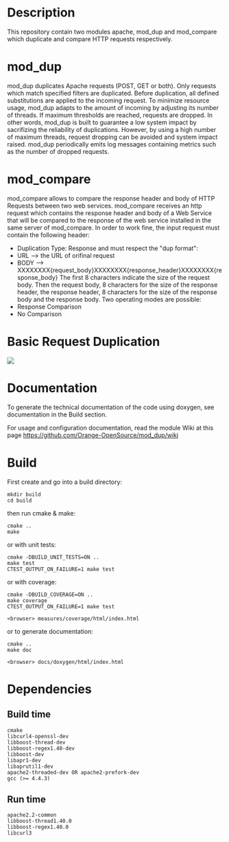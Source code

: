 Description
===========
This repository contain two modules apache, mod_dup and mod_compare which duplicate and compare HTTP requests  respectively.

mod_dup
=======
mod_dup duplicates Apache requests (POST, GET or both).
Only requests which match specified filters are duplicated.
Before duplication, all defined substitutions are applied to the incoming request.
To minimize resource usage, mod_dup adapts to the amount of incoming by adjusting its number of threads.
If maximum thresholds are reached, requests are dropped.
In other words, mod_dup is built to guarantee a low system impact by sacrifizing the reliability of duplications.
However, by using a high number of maximum threads, request dropping can be avoided and system impact raised.
mod_dup periodically emits log messages containing metrics such as the number of dropped requests.

mod_compare
===========
mod_compare allows to compare the response header and body of HTTP Requests between two web services.
mod_compare receives an http request which contains the response header and body of a Web Service that will be compared to the response of the web service installed in the same server of mod_compare.
In order to work fine, the input request must contain the following header:
 * Duplication Type: Response
and must respect the "dup format":
 * URL --> the URL of orifinal request 
 * BODY --> XXXXXXXX{request_body}XXXXXXXX{response_header}XXXXXXXX{response_body} 
The first 8 characters indicate the size of the request body. Then the request body, 8 characters for the size of the response header, the response header, 8 characters for the size of the response body and the response body.
Two operating modes are possible: 
 * Response Comparison
 * No Comparison

Basic Request Duplication
=========================
![](https://raw2.github.com/Orange-OpenSource/mod_dup/master/docs/mod_dup_overview.png)

Documentation
=============

To generate the technical documentation of the code using doxygen, see documentation in the Build section.

For usage and configuration documentation, read the module Wiki at this page https://github.com/Orange-OpenSource/mod_dup/wiki


Build
=====

First create and go into a build directory:

	mkdir build
	cd build

then run cmake & make:

	cmake ..
	make

or with unit tests:

	cmake -DBUILD_UNIT_TESTS=ON ..
	make test
	CTEST_OUTPUT_ON_FAILURE=1 make test

or with coverage:

	cmake -DBUILD_COVERAGE=ON ..
	make coverage
	CTEST_OUTPUT_ON_FAILURE=1 make test

	<browser> measures/coverage/html/index.html

or to generate documentation:

	cmake ..
	make doc

	<browser> docs/doxygen/html/index.html

Dependencies
============

Build time
----------

	cmake
	libcurl4-openssl-dev
	libboost-thread-dev
	libboost-regex1.40-dev
	libboost-dev
	libapr1-dev
	libaprutil1-dev
	apache2-threaded-dev OR apache2-prefork-dev
	gcc (>= 4.4.3)

Run time
--------

	apache2.2-common
	libboost-thread1.40.0
	libboost-regex1.40.0
	libcurl3
